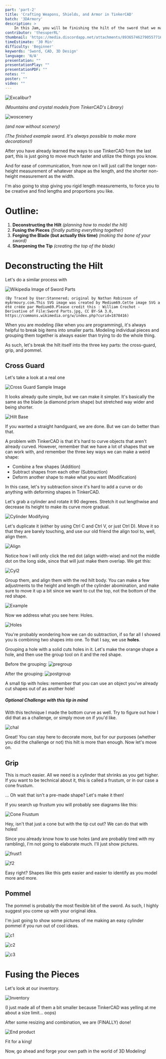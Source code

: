 ```yaml
---
part: 'part-2'
title: 'Crafting Weapons, Shields, and Armor in TinkerCAD'  
batch: '3DArmory'
description: >  
    In this Jam, you will be finishing the hilt of the sword that we made in the last jam part. You will have fun customizing your product while learning both how to use TinkerCAD AND how to think like a 3D Modeler! 
contributor: 'thesuperRL'  
thumbnail: 'https://media.discordapp.net/attachments/893657462790557716/1131005602185875466/Screenshot_2023-07-18_at_4.32.23_PM.png?width=1442&height=1064'
timeEstimate: '30 Min'  
difficulty: 'Beginner'
keywords: 'Sword, CAD, 3D Design'  
language: 'N/A'
presentation: "" 
presentationPlay: "" 
presentationPDF: "" 
notes: "" 
poster: ""
video: "" 
---
```


![Excalibur?](https://media.discordapp.net/attachments/893657462790557716/1131005602185875466/Screenshot_2023-07-18_at_4.32.23_PM.png?width=1442&height=1064)

*(Mountains and crystal models from TinkerCAD's Library)*

![woscenery](https://media.discordapp.net/attachments/893657462790557716/1131006927158120518/Screenshot_2023-07-18_at_4.37.41_PM.png?width=1318&height=1064)

*(and now without scenery)*

*(The finished example sword. It's always possible to make more decorations!)*

After you have already learned the ways to use TinkerCAD from the last part, this is just going to move much faster and utilize the things you know.

And for ease of communication, from now on I will just call the longer non-height measurement of whatever shape as the length, and the shorter non-height measurement as the width. 

I'm also going to stop giving you rigid length measurements, to force you to be creative and find lengths and proportions you like.

# **Outline:**

1. **Deconstructing the Hilt** *(planning how to model the hilt)*
2. **Fusing the Pieces** *(finally putting everything together)*
3. **Forging the Blade (but actually this time)** *(making the bone of your sword)*
4. **Sharpening the Tip** *(creating the top of the blade)*

# Deconstructing the Hilt

Let's do a similar process with 

![Wikipedia Image of Sword Parts](https://upload.wikimedia.org/wikipedia/commons/thumb/7/78/Sword_parts-en.svg/2560px-Sword_parts-en.svg.png)

	(By Traced by User:Stannered; original by Nathan Robinson of myArmoury.com.This SVG image was created by Medium69.Cette image SVG a été créée par Medium69.Please credit this : William Crochot - Derivative of File:Sword Parts.jpg, CC BY-SA 3.0, https://commons.wikimedia.org/w/index.php?curid=1878416)

When you are modeling (like when you are programming), it's always helpful to break big items into smaller parts. Modeling individual pieces and grouping them together is always easier than trying to do the whole thing. 

As such, let's break the hilt itself into the three key parts: the cross-guard, grip, and pommel.

## Cross Guard

Let's take a look at a real one

![Cross Guard Sample Image](https://www.darksword-armory.com/wp-content/uploads/2014/09/medieval-knight-one-handed-sword-cross-guard.jpg)

It looks already quite simple, but we can make it simpler. It's basically the same as the blade (a diamond prism shape) but stretched way wider and being shorter.

![Hilt Base](https://cdn.discordapp.com/attachments/893657462790557716/1130989780038066358/Screenshot_2023-07-18_at_3.29.29_PM.png)

If you wanted a straight handguard, we are done. But we can do better than that. 

A problem with TinkerCAD is that it's hard to curve objects that aren't already curved. However, remember that we have a lot of shapes that we can work with, and remember the three key ways we can make a weird shape:

- Combine a few shapes (Addition)
- Subtract shapes from each other (Subtraction)
- Deform another shape to make what you want (Modification)

In this case, let's try subtraction since it's hard to add a curve or do anything with deforming shapes in TinkerCAD. 

Let's grab a cylinder and rotate it 90 degrees. Stretch it out lengthwise and decrease its height to make its curve more gradual. 

![Cylinder Modifying](https://media.discordapp.net/attachments/893657462790557716/1130991448620286074/Screenshot_2023-07-18_at_3.36.10_PM.png?width=2160&height=784)

Let's duplicate it (either by using Ctrl C and Ctrl V, or just Ctrl D). Move it so that they are barely touching, and use our old friend the align tool to, well, align them. 

![Align](https://media.discordapp.net/attachments/893657462790557716/1130992061567483904/Screenshot_2023-07-18_at_3.38.33_PM.png?width=2160&height=588)

Notice how I will only click the red dot (align width-wise) and not the middle dot on the long side, since that will just make them overlap. We get this:

![Cyl2](https://media.discordapp.net/attachments/893657462790557716/1130991744977215598/Screenshot_2023-07-18_at_3.37.19_PM.png?width=2160&height=536)

Group them, and align them with the red hilt body. You can make a few adjustments to the height and length of the cylinder abomination, and make sure to move it up a bit since we want to cut the top, not the bottom of the red shape.

![Example](https://media.discordapp.net/attachments/893657462790557716/1130993981459800146/Screenshot_2023-07-18_at_3.46.14_PM.png?width=2160&height=722)

Now we address what you see here: Holes. 

![Holes](https://cdn.discordapp.com/attachments/893657462790557716/1130992380514934794/Screenshot_2023-07-18_at_3.39.50_PM.png)

You're probably wondering how we can do subtraction, if so far all I showed you is combining two shapes into one. To that I say, we use **holes**. 

Grouping a hole with a solid cuts holes in it. Let's make the orange shape a hole, and then use the group tool on it and the red shape. 

Before the grouping:
![pregroup](https://media.discordapp.net/attachments/893657462790557716/1130994280043905124/Screenshot_2023-07-18_at_3.47.25_PM.png?width=2160&height=606)

After the grouping:
![postgroup](https://media.discordapp.net/attachments/893657462790557716/1130994368547913808/Screenshot_2023-07-18_at_3.47.46_PM.png?width=2160&height=654)

A small tip with holes: remember that you can use an object you've already cut shapes out of as another hole! 



##### Optional Challenge with this tip in mind

With this technique I made the bottom curve as well. Try to figure out how I did that as a challenge, or simply move on if you'd like. 

![chal](https://media.discordapp.net/attachments/893657462790557716/1130995317546963054/Screenshot_2023-07-18_at_3.51.32_PM.png?width=2160&height=570)

Great! You can stay here to decorate more, but for our purposes (whether you did the challenge or not) this hilt is more than enough. Now let's move on. 

## Grip

This is much easier. All we need is a cylinder that shrinks as you get higher. If you want to be technical about it, this is called a frustum, or in our case a cone frustum.

... Oh wait that isn't a pre-made shape? Let's make it then!

If you search up frustum you will probably see diagrams like this:

![Cone Frustum](https://media.discordapp.net/attachments/893657462790557716/1130997133135323217/Screenshot_2023-07-18_at_3.58.44_PM.png?width=882&height=1062)

Hey, isn't that just a cone but with the tip cut out? We can do that with holes!

Since you already know how to use holes (and are probably tired with my rambling), I'm not going to elaborate much. I'll just show pictures.

![frust1](https://media.discordapp.net/attachments/893657462790557716/1130997922922758234/Screenshot_2023-07-18_at_4.01.52_PM.png?width=548&height=1062)

![f2](https://media.discordapp.net/attachments/893657462790557716/1130998059036311602/Screenshot_2023-07-18_at_4.02.25_PM.png?width=618&height=1062)

Easy right? Shapes like this gets easier and easier to identify as you model more and more.

## Pommel

The pommel is probably the most flexible bit of the sword. As such, I highly suggest you come up with your original idea.

I'm just going to show some pictures of me making an easy cylinder pommel if you run out of cool ideas. 

![c1](https://media.discordapp.net/attachments/893657462790557716/1131001286762971156/Screenshot_2023-07-18_at_4.15.15_PM.png?width=1286&height=1064)

![c2](https://media.discordapp.net/attachments/893657462790557716/1131001427276341248/Screenshot_2023-07-18_at_4.15.47_PM.png?width=1440&height=996)

![c3](https://media.discordapp.net/attachments/893657462790557716/1131001522159898674/Screenshot_2023-07-18_at_4.16.10_PM.png?width=1096&height=960)


# Fusing the Pieces

Let's look at our inventory.

![Inventory](https://media.discordapp.net/attachments/893657462790557716/1131003584645955734/Screenshot_2023-07-18_at_4.24.21_PM.png?width=1198&height=1064)

(I just made all of them a bit smaller because TinkerCAD was yelling at me about a size limit... oops)

After some resizing and combination, we are (FINALLY) done!

![End product](https://media.discordapp.net/attachments/893657462790557716/1131004094618800128/Screenshot_2023-07-18_at_4.26.26_PM.png?width=568&height=1064)

Fit for a king!

Now, go ahead and forge your own path in the world of 3D Modeling!

